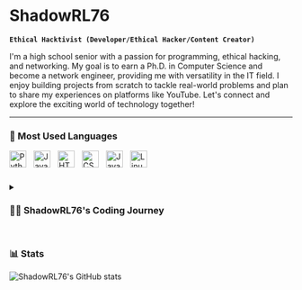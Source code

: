 # ShadowRL76

**`Ethical Hacktivist (Developer/Ethical Hacker/Content Creator)`**

I'm a high school senior with a passion for programming, ethical hacking, and networking. My goal is to earn a Ph.D. in Computer Science and become a network engineer, providing me with versatility in the IT field. I enjoy building projects from scratch to tackle real-world problems and plan to share my experiences on platforms like YouTube. Let's connect and explore the exciting world of technology together!

---

### 🧰 Most Used Languages

<img align="left" alt="Python" width="30px" style="padding-right:10px;" src="https://cdn.jsdelivr.net/gh/devicons/devicon/icons/python/python-plain.svg" />
<img align="left" alt="JavaScript" width="30px" style="padding-right:10px;" src="https://cdn.jsdelivr.net/gh/devicons/devicon/icons/javascript/javascript-plain.svg" />
<img align="left" alt="HTML" width="30px" style="padding-right:10px;" src="https://cdn.jsdelivr.net/gh/devicons/devicon/icons/html5/html5-plain.svg" />
<img align="left" alt="CSS" width="30px" style="padding-right:10px;" src="https://cdn.jsdelivr.net/gh/devicons/devicon/icons/css3/css3-plain.svg" />
<img align="left" alt="Java" width="30px" style="padding-right:10px;" src="https://cdn.jsdelivr.net/gh/devicons/devicon/icons/java/java-original.svg"/>
<img align="left" alt="Linux" width="30px" style="padding-right:10px;" src="https://cdn.jsdelivr.net/gh/devicons/devicon/icons/linux/linux-original.svg" />
<br />

#

<details>
 <summary><h3>👨‍💻 ShadowRL76's Coding Journey</h3></summary>
   I'm an ethical hacktivist, a high school senior currently deeply engrossed in the realms of programming, ethical hacking, and networking. My ultimate goal is to pursue a Ph.D. in Computer Science, aiming to carve a path as a network engineer, thus granting me the flexibility to navigate through various IT domains. My projects, meticulously crafted from inception to execution, serve as testaments to my problem-solving skills, each addressing real-world challenges with precision. As I stride forward, I plan to extend my reach by sharing my insights and experiences on platforms like YouTube, fostering a community of enthusiasts eager to delve into the dynamic world of technology.
</details>

#

### 📊 Stats

![ShadowRL76's GitHub stats](https://github-readme-stats.vercel.app/api?username=ShadowRL76&show_icons=true&theme=gruvbox)

#
